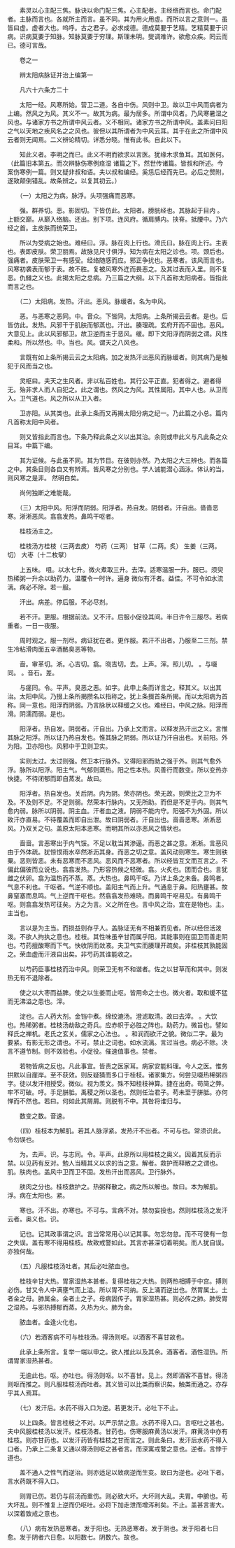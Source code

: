 <!-- { "loadSidebar": true } -->
　　素灵以心主配三焦。脉诀以命门配三焦。心主配者。主经络而言也。命门配者。主脉而言也。各就所主而言。虽不同。其为用火用虚。而所以言之意则一。虽皆曰虚。虚者大也。呜呼。古之君子。必求成德。德成莫要于艺精。艺精莫要于识病。识病莫要于知脉。知脉莫要于穷理。斯理未明。燮调难许。欲愈众疾。罔云而已。德可言哉。

　　卷之一

　　辨太阳病脉证并治上编第一

　　凡六十六条方二十

　　太阳一经。风寒所始。营卫二道。各自中伤。风则中卫。故以卫中风而病者为上编。然风之为风。其义不一。故其为病。最为居多。所谓中风者。乃风寒暑湿之风也。与诸家方书之所谓中风云者。义不相同。诸家方书之所谓中风。盖素问曰阳之气以天地之疾风名之之风也。彼但以其所谓者为中风云耳。其于在此之所谓中风云者则无闻焉。二义辨论精切。详悉分晓。惟有此书。自此以下。

　　知此义者。李明之而已。此义不明而欲求以言医。犹缘木求鱼耳。其如医何。（此篇旧本第五。而次辨脉伤寒例痉湿 诸篇之下。然世传诸篇。皆叔和所述。今案伤寒例一篇。则又疑非叔和语。夫以叔和编经。奚恁后经而先已。必后之赘附。遂致颠倒错乱。故条辨之。以复其初云。）

　　（一）太阳之为病。脉浮。头项强痛而恶寒。

　　强。群养切。恶。影固切。下皆仿此。太阳者。膀胱经也。其脉起于目内 。上额交巅。从巅入络脑。还出。别下项。连风府。循肩膊内。挟脊。抵腰中。乃六经之首。主皮肤而统荣卫。

　　所以为受病之始也。难经曰。浮。脉在肉上行也。滑氏曰。脉在肉上行。主表也。表即皮肤。荣卫丽焉。故脉见尺寸俱浮。知为病在太阳之诊也。项。颈后也。强痛者。皮肤荣卫一有感受。经络随感而应。邪正争扰也。恶寒者。该风而言也。风寒初袭表而郁于表。故不胜。复被风寒外迕而畏恶之。及其过表而入里。则不复恶。仇雠之义也。此揭太阳之总病。乃三篇之大纲。以下凡首称太阳病者。皆指此而言之也。

　　（二）太阳病。发热。汗出。恶风。脉缓者。名为中风。

　　恶。与恶寒之恶同。中。音众。下皆同。太阳病。上条所揭云云者。是也。后皆仿此。发热。风邪干于肌肤而郁蒸也。汗出。腠理疏。玄府开而不固也。恶风。大意见上。此以风邪郁卫。故卫逆而主于恶风。缓。即下文阳浮而阴弱之谓。风性柔和。所以然也。中。当也。风。谓天之八风也。

　　言既有如上条所揭云云之太阳病。加之发热汗出恶风而脉缓者。则其病乃是触犯于风而当之也。

　　灵枢曰。夫天之生风者。非以私百姓也。其行公平正直。犯者得之。避者得无。殆非求人而人自犯之。此之谓也。然风之为风。其性属阳。其中人也。从卫而入。卫气道也。风之所以从卫入者。

　　卫亦阳。从其类也。此承上条而又再揭太阳分病之纪一。乃此篇之小总。篇内凡首称太阳中风者。

　　则又皆指此而言也。下条乃释此条之义以出其治。余则或申此义与凡此条之众目耳。中篇下编。

　　其为证候。与此虽不同。其为节目。在彼则亦然。乃太阳之大三辨也。而各篇之中。其条目则各自又有辨焉。皆风寒之分别也。学人诚能潜心涵泳。体认的当。则风寒之是非。 然明白矣。

　　尚何独断之难能哉。

　　（三）太阳中风。阳浮而阴弱。阳浮者。热自发。阴弱者。汗自出。啬啬恶寒。淅淅恶风。翕翕发热。鼻鸣干呕者。

　　桂枝汤主之。

　　桂枝汤方桂枝（三两去皮） 芍药（三两） 甘草（二两。炙） 生姜（三两。切） 大枣（十二枚擘）

　　上五味。 咀。以水七升。微火煮取三升。去滓。适寒温服一升。服已。须臾 热稀粥一升余以助药力。温覆令一时许。遍身 微似有汗者。益佳。不可令如水流漓。病必不除。若一服。

　　汗出。病差。停后服。不必尽剂。

　　若不汗。更服。根据前法。又不汗。后服小促役其间。半日许令三服尽。若病重者。一日一夜服。

　　周时观之。服一剂尽。病证犹在者。更作服。若汗不出者。乃服至二三剂。禁生冷粘滑肉面五辛酒酪臭恶等物。

　　啬。审革切。淅。心吉切。翕。晓吉切。去。上声。滓。照儿切。 。与啜同。 。音石。差。

　　与瘥同。令。平声。臭恶之恶。如字。此申上条而详言之。释其义。以出其治。太阳中风。乃掇上条所揭攒名以指称之。犹上条掇首条所揭。而以太阳病为首称。同一意也。阳浮而阴弱。乃言脉状以释缓之义也。难经曰。中风之脉。阳浮而滑。阴濡而弱。是也。

　　阳浮者。热自发。阴弱者。汗自出。乃承上文而言。以释发热汗出之义。言惟其脉之阳浮。所以证乃热自发也。惟其脉之阴弱。所以证乃汗自出也。关前阳。外为阳。卫亦阳也。风邪中于卫则卫实。

　　实则太过。太过则强。然卫本行脉外。又得阳邪而助之强于外。则其气愈外浮。脉所以阳浮。阳主气。气郁则蒸热。阳之性本热。风善行而数变。所以变热亦快捷。不待闭郁而即自蒸发。故曰。

　　阳浮者。热自发也。关后阴。内为阴。荣亦阴也。荣无故。则荣比之卫为不及。不及则不足。不足则弱。然荣本行脉内。又无所助。而但是不足于内。则其气愈内弱。脉所以阴弱。阴主血。汗者血之液。阴弱不能内守。阳强不为外固。所以致汗亦直易。不待覆盖而即自出泄。故曰阴弱者。汗自出也。啬啬恶寒。淅淅恶风。乃双关之句。盖原太阳本恶寒。而明其所以亦恶风之情状也。

　　啬啬。言恶寒出于内气馁。不足以耽当其渗逼。而恶之甚之意。淅淅。言恶风由于外体疏。犹惊恨雨水卒然淅沥其身。而恶之切之意。盖风动则寒生。寒生则肤粟。恶则皆恶。未有恶寒而不恶风。恶风而不恶寒者。所以经皆互文而互言之。不偏此偏彼而立说也。翕翕发热。乃形容热候之轻微。翕。火炙也。团而合也。言犹雌之伏卵。翕为温热而不蒸。蒸。大热也。鼻鸣干呕。乃详上条之未备。鼻鸣者。气息不利也。干呕者。气逆不顺也。盖阳主气而上升。气通息于鼻。阳热壅甚。故鼻窒塞而息鸣。气上逆而干呕也。然翕翕发热难晓。而鼻鸣干呕易见。有鼻鸣干呕。则翕翕发热可征矣。方之为言。义之所在也。言中风之治。宜在是物也。主。主当也。

　　言以是为主当。而损益则存乎人。盖脉证无有不相兼而见者。所以经但活泼泼。不欲人拘执之意也。桂枝。其性味虽辛甘而属乎阳。其能事则在固卫而善走阴也。芍药擅酸寒而下气。快收阴而敛液。夫卫气实而腠理开疏矣。非桂枝其孰能固之。荣血虚而汗液自出矣。非芍药其谁能收之。

　　以芍药臣事桂枝而治中风。则荣卫无有不和谐者。佐之以甘草而和其中。则发热无有不退除者。

　　使之以大枣而益脾。使之以生姜而止呕。皆用命之士也。微火者。取和缓不猛而无沸溢之患也。滓。

　　淀也。古人药大剂。金铛中煮。绵绞漉汤。澄滤取清。故曰去滓。 。大饮也。热稀粥者。桂枝汤劫敌之奇兵。应赤帜于必胜之阵也。助药力。微旨也。譬如释氏之禅机。老氏之玄关。儒家之心法也。 。和润而欲汗之貌。微似二字。最为要紧。有影无形之谓也。不可。禁止之词也。如水流漓。言过当也。病必不除。决言不遵节制。则不效验也。小促役。催速值事也。禁者。

　　若物皆病之反也。凡此事宜。皆责之医家耳。病家安能料理。今人之医。惟务拱默以自崖岸。至不获效。则反疑猜而多口于桂枝。诸家集方。何尝见啜热稀粥四字。徒以发汗相授受。微似。视为羡文。殊不知桂枝神算。捷在出奇。苟简之弊。牢不可破。吁。手足胼胝。禹稷之所以圣也。然则任治君子。苟未至于胼胝。亦何惮而不然也。若曰。何如此其屑屑。则脱有不中。其咎将谁归与。

　　数变之数。音速。

　　（四）桂枝本为解肌。若其人脉浮紧。发热汗不出者。不可与也。常须识此。令勿误也。

　　为。去声。识。与志同。令。平声。此原所以用桂枝之奥义。因着其反而示禁。以见药有反对。勉人当精其义以求的当之意。解者。救护而释散之之谓也。肌。肤肉也。盖风中卫而卫不固。发热汗出而恶风。卫行脉外。

　　肤肉之分也。桂枝救护之。热粥释散之。病之所以解也。故曰。本为解肌。浮。病在太阳也。紧。

　　寒也。汗不出。亦寒也。不可与。言病不对。禁勿妄投也。然则桂枝汤之发汗云者。奥义也。识。

　　记也。记其政事谓之识。言当常常用心以记其事。勿忘勿怠。而不可使有一忽之失误。盖有寒不得用桂枝。故致戒警如此。其言亦甚深切着明矣。而人犹自误。亦独何哉。

　　（五）凡服桂枝汤吐者。其后必吐脓血也。

　　桂枝辛甘大热。胃家湿热本甚者。复得桂枝之大热。则两热相搏于中宫。搏则必伤。甘又令人中满壅气而上溢。所以胃不司纳。反上涌而逆出也。然胃属土。土者金之母。肺属金。金者土之子。母病固传子。胃家湿热甚。则必传之肺。肺受胃之湿热。与邪热搏郁而蒸。久热为火。肺为金。

　　脓血者。金逢火化也。

　　（六）若酒客病不可与桂枝汤。得汤则呕。以酒客不喜甘故也。

　　此承上条所言。复举一端以申之。欲人推此以及其余。酒客者。酒性湿热。所谓胃家湿热甚者。

　　无逾此也。呕。亦吐也。得汤则呕。以不喜甘。见上。然即酒客不喜甘。得汤则呕而推之。则凡服桂枝汤而吐者。其义皆可以比类而察识矣。触类而通之。亦存乎其人焉耳。

　　（七）发汗后。水药不得入口为逆。若更发汗。必吐下不止。

　　以上四条。皆言桂枝之不对。以严示禁之意。水药不得入口。言呕吐之甚也。夫中风服桂枝汤以发汗。桂枝汤者。甘药也。伤寒服麻黄汤以发汗。麻黄汤中亦有桂枝。则亦甘药也。以发汗药皆有桂枝之甘而言之。则此条曰。发汗后水药不得入口者。乃承上二条复又通以得汤则呕之甚者言。而深寓戒警之意也。逆者。言悖于道也。

　　盖不通人之性气而逆治。则亦适足以致病逆而生变。故曰为逆也。必吐下者。言水药既不得入口。

　　则胃已伤。若仍与前汤而重伤。则必致大坏。大坏则大乱。夫胃。中腑也。苟大坏乱。则不惟复上逆而仍呕吐。必将下加走泄而增泻利矣。不止。盖甚言害大。以深着致戒之意也。

　　（八）病有发热恶寒者。发于阳也。无热恶寒者。发于阴也。发于阳者七日愈。发于阴者六日愈。以阳数七。阴数六。故也。

